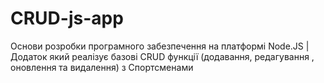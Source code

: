 # CRUD-js-app
Основи розробки програмного забезпечення на платформі Node.JS |
Додаток який реалізує базові CRUD функції (додавання, редагування , оновлення та видалення) з Спортсменами
